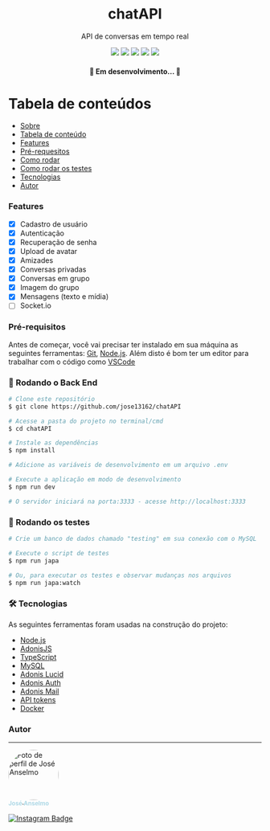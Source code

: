 <div id="sobre"></div>

<h1 align="center">chatAPI</h1>
<p align="center">API de conversas em tempo real</p>
<div align="center">
  <img src="https://img.shields.io/badge/npm-v7.19.1-brightgreen" />
  <img src="https://img.shields.io/badge/node-v14.16.1-brightgreen" />
  <img src="https://img.shields.io/badge/Adonis-v5-b000ff" />
  <img src="https://img.shields.io/badge/Typescript-v4.2-blue">
  <img src="https://img.shields.io/badge/Japa-v3.1.1-b000ff" />
</div>
<h4 align="center"> 
	🚧  Em desenvolvimento...  🚧
</h4>

<div id="tabela-de-conteudos"></div>

Tabela de conteúdos
=================
<!--ts-->
  * [Sobre](#sobre)
  * [Tabela de conteúdo](#tabela-de-conteudos)
  * [Features](#features)
  * [Pré-requesitos](#pre-requesitos)
  * [Como rodar](#como-rodar)
  * [Como rodar os testes](#rodar-testes)
  * [Tecnologias](#tecnologias)
  * [Autor](#autor)

<!--te-->

 <div id="features"></div>

<h3>Features</h3>

- [x] Cadastro de usuário
- [x] Autenticação
- [x] Recuperação de senha
- [x] Upload de avatar
- [x] Amizades
- [x] Conversas privadas
- [x] Conversas em grupo
- [x] Imagem do grupo
- [x] Mensagens (texto e mídia)
- [ ] Socket.io

 <div id="pre-requesitos"></div>

### Pré-requisitos

Antes de começar, você vai precisar ter instalado em sua máquina as seguintes ferramentas:
[Git](https://git-scm.com), [Node.js](https://nodejs.org/en/).
Além disto é bom ter um editor para trabalhar com o código como [VSCode](https://code.visualstudio.com/)

<div id="como-rodar"></div>

### 🎲 Rodando o Back End

```bash
# Clone este repositório
$ git clone https://github.com/jose13162/chatAPI

# Acesse a pasta do projeto no terminal/cmd
$ cd chatAPI

# Instale as dependências
$ npm install

# Adicione as variáveis de desenvolvimento em um arquivo .env

# Execute a aplicação em modo de desenvolvimento
$ npm run dev

# O servidor iniciará na porta:3333 - acesse http://localhost:3333
```

<div id="rodar-testes"></div>

### 🎲 Rodando os testes

```bash
# Crie um banco de dados chamado "testing" em sua conexão com o MySQL

# Execute o script de testes
$ npm run japa

# Ou, para executar os testes e observar mudanças nos arquivos
$ npm run japa:watch
```

<div id="tecnologias"></div>

### 🛠 Tecnologias

As seguintes ferramentas foram usadas na construção do projeto:

- [Node.js](https://nodejs.org/en/)
- [AdonisJS](https://adonisjs.com/)
- [TypeScript](https://www.typescriptlang.org/)
- [MySQL](https://www.mysql.com/)
- [Adonis Lucid](https://www.npmjs.com/package/@adonisjs/lucid)
- [Adonis Auth](https://www.npmjs.com/package/@adonisjs/auth)
- [Adonis Mail](https://www.npmjs.com/package/@adonisjs/mail)
- [API tokens](https://docs.adonisjs.com/guides/auth/api-tokens-guard)
- [Docker](https://www.docker.com/)

<div id="autor"></div>

### Autor

---

<a href="https://github.com/jose13162">
  <img style="border-radius: 50%;" src="https://avatars.githubusercontent.com/u/77130179?s=400&u=6391f7b20bf725e259e02aa698fe6b4f5266286c&v=4" width="100px;" alt="Foto de perfil de José Anselmo"/>
  <br />
  <sub style="color: lightblue; text-decoration: none;"><b>José Anselmo</b></sub>

[![Instagram Badge](https://img.shields.io/badge/-@tete627-FCAF45?style=flat-square&labelColor=E1306C&logo=instagram&logoColor=white&link=https://instagram.com/zezin_627)](https://instagram.com/zezin_627)
</a>
